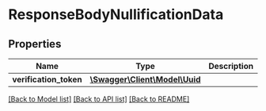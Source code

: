 # ResponseBodyNullificationData

## Properties
Name | Type | Description | Notes
------------ | ------------- | ------------- | -------------
**verification_token** | [**\Swagger\Client\Model\Uuid**](Uuid.md) |  | [optional] 

[[Back to Model list]](../../README.md#documentation-for-models) [[Back to API list]](../../README.md#documentation-for-api-endpoints) [[Back to README]](../../README.md)

